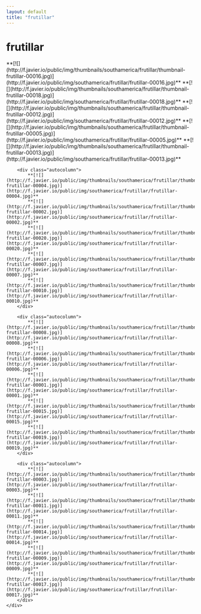 ```yaml
---
layout: default
title: "frutillar"
---
```


<h1 class="page" style="padding-left:0%;">frutillar</h1>
<div class="page">
    <div class="autowide">
        <div class="autocolumn">
            **[![](http://f.javier.io/public/img/thumbnails/southamerica/frutillar/thumbnail-frutillar-00016.jpg)](http://f.javier.io/public/img/southamerica/frutillar/frutillar-00016.jpg)**
            **[![](http://f.javier.io/public/img/thumbnails/southamerica/frutillar/thumbnail-frutillar-00018.jpg)](http://f.javier.io/public/img/southamerica/frutillar/frutillar-00018.jpg)**
            **[![](http://f.javier.io/public/img/thumbnails/southamerica/frutillar/thumbnail-frutillar-00012.jpg)](http://f.javier.io/public/img/southamerica/frutillar/frutillar-00012.jpg)**
            **[![](http://f.javier.io/public/img/thumbnails/southamerica/frutillar/thumbnail-frutillar-00005.jpg)](http://f.javier.io/public/img/southamerica/frutillar/frutillar-00005.jpg)**
            **[![](http://f.javier.io/public/img/thumbnails/southamerica/frutillar/thumbnail-frutillar-00013.jpg)](http://f.javier.io/public/img/southamerica/frutillar/frutillar-00013.jpg)**
        </div>

        <div class="autocolumn">
            **[![](http://f.javier.io/public/img/thumbnails/southamerica/frutillar/thumbnail-frutillar-00004.jpg)](http://f.javier.io/public/img/southamerica/frutillar/frutillar-00004.jpg)**
            **[![](http://f.javier.io/public/img/thumbnails/southamerica/frutillar/thumbnail-frutillar-00002.jpg)](http://f.javier.io/public/img/southamerica/frutillar/frutillar-00002.jpg)**
            **[![](http://f.javier.io/public/img/thumbnails/southamerica/frutillar/thumbnail-frutillar-00020.jpg)](http://f.javier.io/public/img/southamerica/frutillar/frutillar-00020.jpg)**
            **[![](http://f.javier.io/public/img/thumbnails/southamerica/frutillar/thumbnail-frutillar-00007.jpg)](http://f.javier.io/public/img/southamerica/frutillar/frutillar-00007.jpg)**
            **[![](http://f.javier.io/public/img/thumbnails/southamerica/frutillar/thumbnail-frutillar-00010.jpg)](http://f.javier.io/public/img/southamerica/frutillar/frutillar-00010.jpg)**
        </div>

        <div class="autocolumn">
            **[![](http://f.javier.io/public/img/thumbnails/southamerica/frutillar/thumbnail-frutillar-00008.jpg)](http://f.javier.io/public/img/southamerica/frutillar/frutillar-00008.jpg)**
            **[![](http://f.javier.io/public/img/thumbnails/southamerica/frutillar/thumbnail-frutillar-00006.jpg)](http://f.javier.io/public/img/southamerica/frutillar/frutillar-00006.jpg)**
            **[![](http://f.javier.io/public/img/thumbnails/southamerica/frutillar/thumbnail-frutillar-00001.jpg)](http://f.javier.io/public/img/southamerica/frutillar/frutillar-00001.jpg)**
            **[![](http://f.javier.io/public/img/thumbnails/southamerica/frutillar/thumbnail-frutillar-00015.jpg)](http://f.javier.io/public/img/southamerica/frutillar/frutillar-00015.jpg)**
            **[![](http://f.javier.io/public/img/thumbnails/southamerica/frutillar/thumbnail-frutillar-00019.jpg)](http://f.javier.io/public/img/southamerica/frutillar/frutillar-00019.jpg)**
        </div>

        <div class="autocolumn">
            **[![](http://f.javier.io/public/img/thumbnails/southamerica/frutillar/thumbnail-frutillar-00003.jpg)](http://f.javier.io/public/img/southamerica/frutillar/frutillar-00003.jpg)**
            **[![](http://f.javier.io/public/img/thumbnails/southamerica/frutillar/thumbnail-frutillar-00011.jpg)](http://f.javier.io/public/img/southamerica/frutillar/frutillar-00011.jpg)**
            **[![](http://f.javier.io/public/img/thumbnails/southamerica/frutillar/thumbnail-frutillar-00014.jpg)](http://f.javier.io/public/img/southamerica/frutillar/frutillar-00014.jpg)**
            **[![](http://f.javier.io/public/img/thumbnails/southamerica/frutillar/thumbnail-frutillar-00009.jpg)](http://f.javier.io/public/img/southamerica/frutillar/frutillar-00009.jpg)**
            **[![](http://f.javier.io/public/img/thumbnails/southamerica/frutillar/thumbnail-frutillar-00017.jpg)](http://f.javier.io/public/img/southamerica/frutillar/frutillar-00017.jpg)**
        </div>
    </div>
</div>
